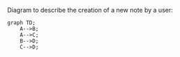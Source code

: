 Diagram to describe the creation of a new note by a user:

```mermaid
graph TD;
    A-->B;
    A-->C;
    B-->D;
    C-->D;
```
